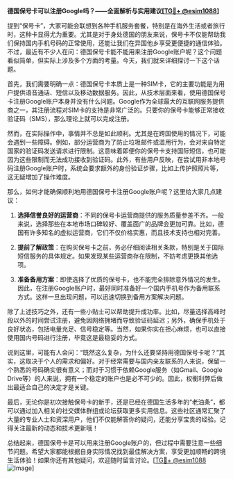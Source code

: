 **德国保号卡可以注册Google吗？——全面解析与实用建议[[TG💪+ @esim1088](https://t.me/s/esim1088)]**

提到“保号卡”，大家可能会联想到各种手机服务套餐，特别是在海外生活或者旅行时，这种卡显得尤为重要。尤其是对于身处德国的朋友来说，保号卡不仅能帮助我们保持国内手机号码的正常使用，还能让我们在异国他乡享受更便捷的通信体验。不过，最近有不少人在问：德国保号卡能不能用来注册Google账户呢？这个问题看似简单，但实际上涉及多个方面的考量。今天，我们就来详细探讨一下这个话题。

首先，我们需要明确一点：德国保号卡本质上是一种SIM卡，它的主要功能是为用户提供语音通话、短信以及移动数据服务。因此，从技术层面来看，使用德国保号卡注册Google账户本身并没有什么问题。Google作为全球最大的互联网服务提供商之一，其注册流程对SIM卡的支持是非常广泛的。只要你的保号卡能够正常接收验证码（SMS），那么理论上就可以完成注册。

然而，在实际操作中，事情并不总是如此顺利。尤其是在跨国使用的情况下，可能会遇到一些障碍。例如，部分运营商为了防止垃圾邮件或滥用行为，会对来自特定国家的验证码发送请求进行限制。这意味着即便你的保号卡支持国际短信，也可能因为这些限制而无法成功接收到验证码。此外，有些用户反映，在尝试用非本地号码注册Google账户时，系统会要求额外的身份验证步骤，比如上传护照照片等，这无疑增加了操作难度。

那么，如何才能确保顺利地用德国保号卡注册Google账户呢？这里给大家几点建议：

1. **选择信誉良好的运营商**：不同的保号卡运营商提供的服务质量参差不齐。一般来说，选择那些在本地市场口碑较好、覆盖面广的品牌会更加可靠。比如，德国有许多知名的虚拟运营商，它们不仅价格实惠，而且技术支持也相对完善。

2. **提前了解政策**：在购买保号卡之前，务必仔细阅读相关条款，特别是关于国际短信服务的具体规定。如果发现某些运营商存在限制，不妨考虑更换其他选项。

3. **准备备用方案**：即使选择了优质的保号卡，也不能完全排除意外情况的发生。因此，在注册Google账户时，最好同时准备好一个国内手机号作为备用联系方式。这样一旦出现问题，可以迅速切换到备用方案解决问题。

除了上述技巧之外，还有一些小贴士可以帮助提升成功率。比如，尽量选择高峰时段以外的时间尝试注册，避免因网络拥堵而导致验证码延迟；另外，确保手机处于良好状态，包括电量充足、信号稳定等。当然，如果你实在担心麻烦，也可以直接使用国内号码进行注册，毕竟这是最稳妥的方式。

说到这里，可能有人会问：“既然这么复杂，为什么还要坚持用德国保号卡呢？”其实，这取决于个人的需求和偏好。对于经常需要与国内亲友联系的人来说，保留一个熟悉的号码确实很有意义；而对于习惯于依赖Google服务（如Gmail、Google Drive等）的人来说，拥有一个稳定的账户也是必不可少的。因此，权衡利弊后做出最适合自己的决定才是关键。

最后，无论你是初次接触保号卡的新手，还是已经在德国生活多年的“老油条”，都可以通过加入相关的社交媒体群组或论坛获取更多实用信息。这些社区通常汇聚了大量的专业人士和资深用户，他们不仅能解答你的疑问，还能分享宝贵的经验。记得关注最新的动态和技术更新哦！

总结起来，德国保号卡是可以用来注册Google账户的，但过程中需要注意一些细节问题。希望大家都能根据自身实际情况找到最佳解决方案，享受更加顺畅的跨境生活体验！如果你还有其他疑问，欢迎随时留言讨论。[[TG💪+ @esim1088](https://t.me/s/esim1088) ![Image](https://i.postimg.cc/4NQfJmqS/Snipaste-2025-05-13-00-14-12.png)]